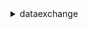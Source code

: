 <details>

<summary>
dataexchange
</summary>

- <details><summary>cancel-job</summary>

  * --job-id
  * --cli-input-json
  * --cli-input-yaml
  * --generate-cli-skeleton


- <details><summary>create-data-set</summary>

  * --asset-type
  * --description
  * --name
  * --tags
  * --cli-input-json
  * --cli-input-yaml
  * --generate-cli-skeleton


- <details><summary>create-job</summary>

  * --details
  * --type
  * --cli-input-json
  * --cli-input-yaml
  * --generate-cli-skeleton


- <details><summary>create-revision</summary>

  * --comment
  * --data-set-id
  * --tags
  * --cli-input-json
  * --cli-input-yaml
  * --generate-cli-skeleton


- <details><summary>delete-asset</summary>

  * --asset-id
  * --data-set-id
  * --revision-id
  * --cli-input-json
  * --cli-input-yaml
  * --generate-cli-skeleton


- <details><summary>delete-data-set</summary>

  * --data-set-id
  * --cli-input-json
  * --cli-input-yaml
  * --generate-cli-skeleton


- <details><summary>delete-revision</summary>

  * --data-set-id
  * --revision-id
  * --cli-input-json
  * --cli-input-yaml
  * --generate-cli-skeleton


- <details><summary>get-asset</summary>

  * --asset-id
  * --data-set-id
  * --revision-id
  * --cli-input-json
  * --cli-input-yaml
  * --generate-cli-skeleton


- <details><summary>get-data-set</summary>

  * --data-set-id
  * --cli-input-json
  * --cli-input-yaml
  * --generate-cli-skeleton


- <details><summary>get-job</summary>

  * --job-id
  * --cli-input-json
  * --cli-input-yaml
  * --generate-cli-skeleton


- <details><summary>get-revision</summary>

  * --data-set-id
  * --revision-id
  * --cli-input-json
  * --cli-input-yaml
  * --generate-cli-skeleton


- <details><summary>help</summary>

  * 


- <details><summary>list-data-set-revisions</summary>

  * --data-set-id
  * --cli-input-json
  * --cli-input-yaml
  * --starting-token
  * --page-size
  * --max-items
  * --generate-cli-skeleton


- <details><summary>list-data-sets</summary>

  * --origin
  * --cli-input-json
  * --cli-input-yaml
  * --starting-token
  * --page-size
  * --max-items
  * --generate-cli-skeleton


- <details><summary>list-jobs</summary>

  * --data-set-id
  * --revision-id
  * --cli-input-json
  * --cli-input-yaml
  * --starting-token
  * --page-size
  * --max-items
  * --generate-cli-skeleton


- <details><summary>list-revision-assets</summary>

  * --data-set-id
  * --revision-id
  * --cli-input-json
  * --cli-input-yaml
  * --starting-token
  * --page-size
  * --max-items
  * --generate-cli-skeleton


- <details><summary>list-tags-for-resource</summary>

  * --resource-arn
  * --cli-input-json
  * --cli-input-yaml
  * --generate-cli-skeleton


- <details><summary>start-job</summary>

  * --job-id
  * --cli-input-json
  * --cli-input-yaml
  * --generate-cli-skeleton


- <details><summary>tag-resource</summary>

  * --resource-arn
  * --tags
  * --cli-input-json
  * --cli-input-yaml
  * --generate-cli-skeleton


- <details><summary>untag-resource</summary>

  * --resource-arn
  * --tag-keys
  * --cli-input-json
  * --cli-input-yaml
  * --generate-cli-skeleton


- <details><summary>update-asset</summary>

  * --asset-id
  * --data-set-id
  * --name
  * --revision-id
  * --cli-input-json
  * --cli-input-yaml
  * --generate-cli-skeleton


- <details><summary>update-data-set</summary>

  * --data-set-id
  * --description
  * --name
  * --cli-input-json
  * --cli-input-yaml
  * --generate-cli-skeleton


- <details><summary>update-revision</summary>

  * --comment
  * --data-set-id
  * --finalized
  * --no-finalized
  * --revision-id
  * --cli-input-json
  * --cli-input-yaml
  * --generate-cli-skeleton


</details>

